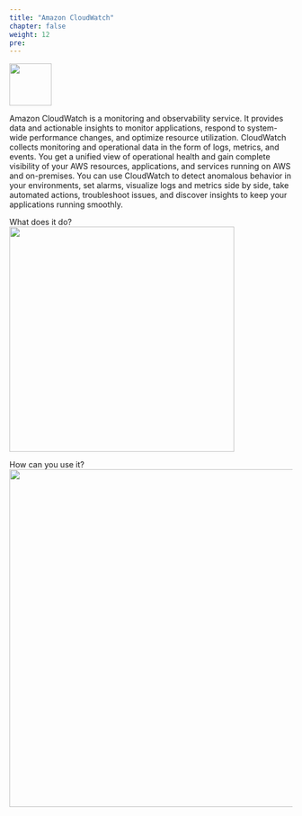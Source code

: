 ```yaml
---
title: "Amazon CloudWatch"
chapter: false
weight: 12
pre: 
---
```


<img src='/images/cwlogo.png' width='75px'>

Amazon CloudWatch is a monitoring and observability service. It provides data and actionable insights to monitor applications, respond to system-wide performance changes, and optimize resource utilization. CloudWatch collects monitoring and operational data in the form of logs, metrics, and events. You get a unified view of operational health and gain complete visibility of your AWS resources, applications, and services running on AWS and on-premises. You can use CloudWatch to detect anomalous behavior in your environments, set alarms, visualize logs and metrics side by side, take automated actions, troubleshoot issues, and discover insights to keep your applications running smoothly.

What does it do?
<img src='/images/cloudwatch1.png' width='400px'>

How can you use it?
<img src='/images/cloudwatch2.png' width='600px'>